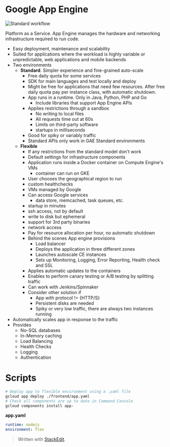 
# Google App Engine

![Standard workflow](https://raw.githubusercontent.com/euphonie/study-notes/master/Engineering%20Tools/Cloud/GCP/appengine.png)

Platform as a Service.
App Engine manages the hardware and networking infrastructure required to run code.
- Easy deployment, maintenance and scalability
- Suited for applications where the workload is highly variable or unpredictable, web applications and mobile backends
- Two environments
	- **Standard**. Simpler experience and fine-grained auto-scale
		- Free daily quota for some services
		- SDK for main languages and test locally and deploy
		- Might be free for applications that need few resources. After free daily quota pay per instance class, with automatic shutdown.
		- App runs in a runtime. Only in Java, Python, PHP and Go
			- Include libraries that support App Engine APIs
		- Applies restrictions through a sandbox
			- No writing to local files
			- All requests time out at 60s
			- Limits on third-party software
			- startups in milliseconds
		- Good for spiky or variably traffic
		- Standard APIs only work in GAE Standard environments
	- **Flexible**
		- If any restrictions from the standard model don't work
		- Default settings for infrastructure components
		- Application runs inside a Docker container on Compute Engine's VMs
			- container can run on GKE
		- User chooses the geographical region to run
		- custom healthchecks
		- VMs managed by Google
		- Can access Google services
			- data store, memcached, task queues, etc.
		- startup in minutes
		- ssh access, not by default
		- write to disk but ephemeral
		- support for 3rd party binaries
		- network access
		- Pay for resource allocation per hour, no automatic shutdown
		- Behind the scenes App engine provisions
			- Load balancer
			- Deploys the application in three different zones
			- Launches autoscale CE instances 
			- Sets up Monitoring, Logging, Error Reporting, Health check and SSL
		- Applies automatic updates to the containers
		- Enables to perform canary testing or A/B testing by splitting traffic
		- Can work with Jenkins/Spinnaker
		- Consider other solution if 
			- App with protocol != {HTTP/S}
			- Persistent disks are needed
			- Spiky or very low traffic, there are always two instances running
- Automatically scales app in response to the traffic
- Provides
	- No-SQL databases
	- In-Memory caching
	- Load Balancing
	- Health Checks
	- Logging
	- Authentication

# Scripts

```bash
# Deploy app to flexible environment using a .yaml file
gcloud app deploy ./frontend/app.yaml
# Check all components are up to date in Command Console
gcloud components install app-
```
**app.yaml**
```yaml
runtime: nodejs
environment: flex
```

> Written with [StackEdit](https://stackedit.io/).
<!--stackedit_data:
eyJoaXN0b3J5IjpbNjA4MDQ4MzgzLC0xMDg1NzYzMjY0LDEzNj
UwNjk3OV19
-->